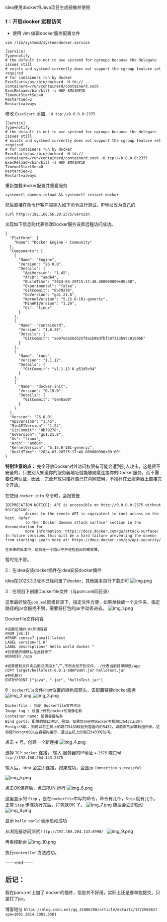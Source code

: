 idea使用docker将Java项目生成镜像并使用

### 1：开启docker 远程访问

- 使用 vim 编辑docker服务配置文件


`vim /lib/systemd/system/docker.service`

```
[Service]
Type=notify
# the default is not to use systemd for cgroups because the delegate issues still
# exists and systemd currently does not support the cgroup feature set required
# for containers run by docker
ExecStart=/usr/bin/dockerd -H fd:// --containerd=/run/containerd/containerd.sock 
ExecReload=/bin/kill -s HUP $MAINPID
TimeoutStartSec=0
RestartSec=2
Restart=always
```

修改 `ExecStart` 添加 ` -H tcp://0.0.0.0:2375`

```
[Service]
Type=notify
# the default is not to use systemd for cgroups because the delegate issues still
# exists and systemd currently does not support the cgroup feature set required
# for containers run by docker
ExecStart=/usr/bin/dockerd -H fd:// --containerd=/run/containerd/containerd.sock -H tcp://0.0.0.0:2375 
ExecReload=/bin/kill -s HUP $MAINPID
TimeoutStartSec=0
RestartSec=2
Restart=always
```

重新加载docker配置并重启服务

`systemctl daemon-reload && systemctl restart docker`

然后直接在命令行客户端输入如下命令进行测试，IP地址改为自己的

`curl http://192.168.56.20:2375/version`

出现如下信息则代表修改Docker服务设置远程访问成功。

```
{
  "Platform": {
    "Name": "Docker Engine - Community"
  },
  "Components": [
    {
      "Name": "Engine",
      "Version": "26.0.0",
      "Details": {
        "ApiVersion": "1.45",
        "Arch": "amd64",
        "BuildTime": "2024-03-20T15:17:48.000000000+00:00",
        "Experimental": "false",
        "GitCommit": "8b79278",
        "GoVersion": "go1.21.8",
        "KernelVersion": "5.15.0-101-generic",
        "MinAPIVersion": "1.24",
        "Os": "linux"
      }
    },
    {
      "Name": "containerd",
      "Version": "1.6.28",
      "Details": {
        "GitCommit": "ae07eda36dd25f8a1b98dfbf587313b99c0190bb"
      }
    },
    {
      "Name": "runc",
      "Version": "1.1.12",
      "Details": {
        "GitCommit": "v1.1.12-0-g51d5e94"
      }
    },
    {
      "Name": "docker-init",
      "Version": "0.19.0",
      "Details": {
        "GitCommit": "de40ad0"
      }
    }
  ],
  "Version": "26.0.0",
  "ApiVersion": "1.45",
  "MinAPIVersion": "1.24",
  "GitCommit": "8b79278",
  "GoVersion": "go1.21.8",
  "Os": "linux",
  "Arch": "amd64",
  "KernelVersion": "5.15.0-101-generic",
  "BuildTime": "2024-03-20T15:17:48.000000000+00:00"
}

```

**特别注意的点：** 完全开放Docker对外访问权限有可能会遭到别人攻击，这是很不安全的，只要别人知道你的服务器地址就能够随意连接你的Docker服务，而不需要任何认证，因此，完全开放只推荐自己在内网使用，不推荐在云服务器上直接完全开放。

在使用 `docker info` 命令时，会报警告

```
[DEPRECATION NOTICE]: API is accessible on http://0.0.0.0:2375 without encryption.
         Access to the remote API is equivalent to root access on the host. Refer
         to the 'Docker daemon attack surface' section in the documentation for
         more information: https://docs.docker.com/go/attack-surface/
In future versions this will be a hard failure preventing the daemon from starting! Learn more at: https://docs.docker.com/go/api-security/
```

`在未来的版本中，这将是一个阻止守护进程启动的硬故障,`

暂时先不管。

2：在idea安装docker插件在idea安装docker插件

idea在2023.3.3版本已经内置了docker，其他版本自行下载即可
![img.png](img/img.png)

3：在项目下创建Dockerfile文件（与pom.xml同目录）

这里最好放在``pom.xml``同级目录下，指定文件方便，如果单独放一个文件夹，指定路径的jar会报找不到，需要将打包的jar手动丢进去。
![img_1.png](img/img_1.png)

Dockerfile文件内容
```
#设置引用的jdk环境容器
FROM jdk:17
#FROM centos7-java17:latest
LABEL version="1.0"
LABEL description=" hello world docker "
#目录是终端默认在此目录下
WORKDIR /app

#如果是到文件夹后面必须加上“/”,不然会找不到文件，./代表当前目录即是/app
COPY target/helloTest-0.0.1-SNAPSHOT.jar helloTest.jar
#开机执行
ENTRYPOINT ["java", "-jar", "helloTest.jar"]

```
6：``Dockerfile``文件``FROM``位置的绿色双箭头，去配置链接docker服务
![img_2.png](img/img_2.png)
![img_3.png](img/img_3.png)
```
Dockerfile : 指定 Dockerfile文件地址
Image tag : 设置上传到docker的镜像名称
Container name: 设置容器名称
Bind ports: 配置的端口绑定。例如，如果您已经在Docker主机端口5432上运行PostgreSQL，则可以将主机上的端口5433映射到容器内的5432，如前面的屏幕截图所示。这将使PostgreSQL在容器内运行，通过主机上的端口5433可访问。

```
点击 + 号，创建一个新连接
![img_4.png](img/img_4.png)

选择 ``TCP socket`` 连接，
输入 服务器的IP地址 + ``2375`` 端口号
```tcp://192.168.204.143:2375```

输入后，idea 会立即连接，如果成功，会显示
```Connection successful```

![img_5.png](img/img_5.png)

点击OK保存后，点击RUN 运行
![img_6.png](img/img_6.png)

这里显示的 ``Step`` ，是在``dockerfile``中写的命令，命令有几个，``Step`` 就有几个。
正常 ``Step`` 步骤执行完后，打包就OK 了。
![img_7.png](img/img_7.png)
随后会立即启动
![img_8.png](img/img_8.png)

显示 ``hello world`` 表示启动成功

从浏览器访问测试
`http://192.168.204.143:8990/
`
![img_9.png](img/img_9.png)

再看控制台
![img_10.png](img/img_10.png)

执行``controller`` 方法成功。

-----end-----

## 后记：
我在pom.xml上加了 docker的插件，但是并不好用，实际上还是要单独提交。只是打了jar。

博客地址
``https://blog.csdn.net/qq_41886200/article/details/137256661?spm=1001.2014.3001.5501``


